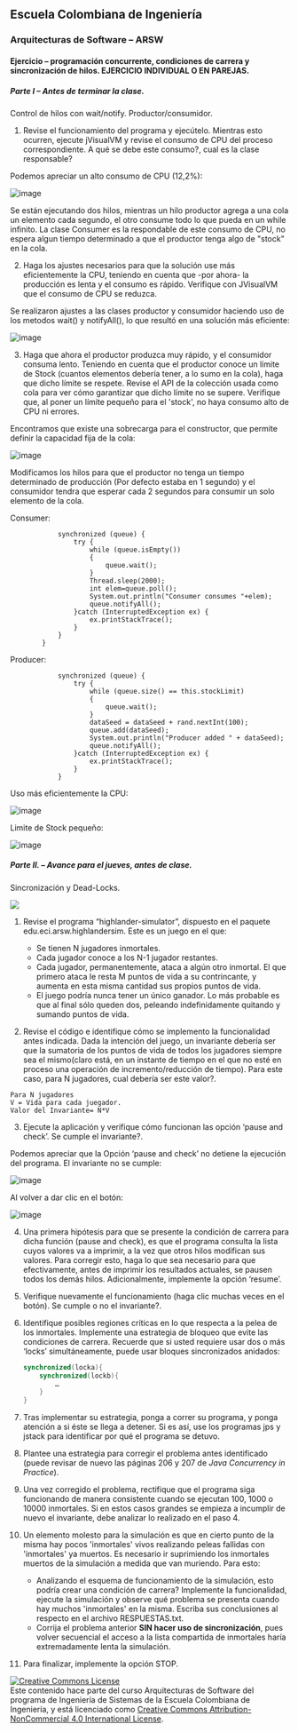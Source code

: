 
## Escuela Colombiana de Ingeniería
### Arquitecturas de Software – ARSW


#### Ejercicio – programación concurrente, condiciones de carrera y sincronización de hilos. EJERCICIO INDIVIDUAL O EN PAREJAS.

##### Parte I – Antes de terminar la clase.

Control de hilos con wait/notify. Productor/consumidor.

1. Revise el funcionamiento del programa y ejecútelo. Mientras esto ocurren, ejecute jVisualVM y revise el consumo de CPU del proceso correspondiente. A qué se debe este consumo?, cual es la clase responsable?

Podemos apreciar un alto consumo de CPU (12,2%):

![image](https://github.com/AndresOnate/ARSW-LAB3/assets/63562181/b3712055-e0ee-458a-b400-fa5e25d57616)

Se están ejecutando dos hilos, mientras un hilo productor agrega a una cola un elemento cada segundo, el otro consume todo lo que pueda en un while infinito. La clase Consumer es la respondable de este consumo de CPU, no espera algun tiempo determinado a que el productor tenga algo de "stock" en la cola.

2. Haga los ajustes necesarios para que la solución use más eficientemente la CPU, teniendo en cuenta que -por ahora- la producción es lenta y el consumo es rápido. Verifique con JVisualVM que el consumo de CPU se reduzca.

Se realizaron ajustes a las clases productor y consumidor haciendo uso de los metodos wait() y notifyAll(), lo que resultó en una solución más eficiente:

![image](https://github.com/AndresOnate/ARSW-LAB3/assets/63562181/5e045ecd-70ad-4a27-9f6c-f9b2a27f1f91)

3. Haga que ahora el productor produzca muy rápido, y el consumidor consuma lento. Teniendo en cuenta que el productor conoce un límite de Stock (cuantos elementos debería tener, a lo sumo en la cola), haga que dicho límite se respete. Revise el API de la colección usada como cola para ver cómo garantizar que dicho límite no se supere. Verifique que, al poner un límite pequeño para el 'stock', no haya consumo alto de CPU ni errores.

Encontramos que existe una sobrecarga para el constructor, que permite definir la capacidad fija de la cola:

![image](https://github.com/AndresOnate/ARSW-LAB3/assets/63562181/b3f5add5-f604-4f10-a777-2a1fe1f0297f)

Modificamos los hilos para que el productor no tenga un tiempo determinado de producción (Por defecto estaba en 1 segundo) y el consumidor tendra que esperar cada 2 segundos para consumir un solo elemento de la cola.

Consumer:
```
            synchronized (queue) {
                try {
                    while (queue.isEmpty())
                    {
                        queue.wait();
                    }
                    Thread.sleep(2000);
                    int elem=queue.poll();
                    System.out.println("Consumer consumes "+elem);
                    queue.notifyAll();
                }catch (InterruptedException ex) {
                    ex.printStackTrace();
                }
            }
        }
```
Producer:
```
            synchronized (queue) {
                try {
                    while (queue.size() == this.stockLimit)
                    {
                        queue.wait();
                    }
                    dataSeed = dataSeed + rand.nextInt(100);
                    queue.add(dataSeed);
                    System.out.println("Producer added " + dataSeed);
                    queue.notifyAll();
                }catch (InterruptedException ex) {
                    ex.printStackTrace();
                }
            }
```
Uso más eficientemente la CPU:

![image](https://github.com/AndresOnate/ARSW-LAB3/assets/63562181/0b9498d6-ebff-4504-8c4d-359ddb73c58a)

Limite de Stock pequeño:

![image](https://github.com/AndresOnate/ARSW-LAB3/assets/63562181/215810f0-f53d-45e1-be71-61721ccacbec)


##### Parte II. – Avance para el jueves, antes de clase.

Sincronización y Dead-Locks.

![](http://files.explosm.net/comics/Matt/Bummed-forever.png)

1. Revise el programa “highlander-simulator”, dispuesto en el paquete edu.eci.arsw.highlandersim. Este es un juego en el que:

	* Se tienen N jugadores inmortales.
	* Cada jugador conoce a los N-1 jugador restantes.
	* Cada jugador, permanentemente, ataca a algún otro inmortal. El que primero ataca le resta M puntos de vida a su contrincante, y aumenta en esta misma cantidad sus propios puntos de vida.
	* El juego podría nunca tener un único ganador. Lo más probable es que al final sólo queden dos, peleando indefinidamente quitando y sumando puntos de vida.

2. Revise el código e identifique cómo se implemento la funcionalidad antes indicada. Dada la intención del juego, un invariante debería ser que la sumatoria de los puntos de vida de todos los jugadores siempre sea el mismo(claro está, en un instante de tiempo en el que no esté en proceso una operación de incremento/reducción de tiempo). Para este caso, para N jugadores, cual debería ser este valor?.
```
Para N jugadores
V = Vida para cada juegador. 
Valor del Invariante= N*V
```
3. Ejecute la aplicación y verifique cómo funcionan las opción ‘pause and check’. Se cumple el invariante?.

Podemos apreciar que la Opción ‘pause and check’ no detiene la ejecución del programa. El invariante no se cumple:

![image](https://github.com/AndresOnate/ARSW-LAB3/assets/63562181/6f873668-8583-43ff-b213-216dc5346043)

Al volver a dar clic en el botón:

![image](https://github.com/AndresOnate/ARSW-LAB3/assets/63562181/1756da1d-c63d-4e49-81b1-731c494be6ba)



4. Una primera hipótesis para que se presente la condición de carrera para dicha función (pause and check), es que el programa consulta la lista cuyos valores va a imprimir, a la vez que otros hilos modifican sus valores. Para corregir esto, haga lo que sea necesario para que efectivamente, antes de imprimir los resultados actuales, se pausen todos los demás hilos. Adicionalmente, implemente la opción ‘resume’.

5. Verifique nuevamente el funcionamiento (haga clic muchas veces en el botón). Se cumple o no el invariante?.

6. Identifique posibles regiones críticas en lo que respecta a la pelea de los inmortales. Implemente una estrategia de bloqueo que evite las condiciones de carrera. Recuerde que si usted requiere usar dos o más ‘locks’ simultáneamente, puede usar bloques sincronizados anidados:

	```java
	synchronized(locka){
		synchronized(lockb){
			…
		}
	}
	```

7. Tras implementar su estrategia, ponga a correr su programa, y ponga atención a si éste se llega a detener. Si es así, use los programas jps y jstack para identificar por qué el programa se detuvo.

8. Plantee una estrategia para corregir el problema antes identificado (puede revisar de nuevo las páginas 206 y 207 de _Java Concurrency in Practice_).

9. Una vez corregido el problema, rectifique que el programa siga funcionando de manera consistente cuando se ejecutan 100, 1000 o 10000 inmortales. Si en estos casos grandes se empieza a incumplir de nuevo el invariante, debe analizar lo realizado en el paso 4.

10. Un elemento molesto para la simulación es que en cierto punto de la misma hay pocos 'inmortales' vivos realizando peleas fallidas con 'inmortales' ya muertos. Es necesario ir suprimiendo los inmortales muertos de la simulación a medida que van muriendo. Para esto:
	* Analizando el esquema de funcionamiento de la simulación, esto podría crear una condición de carrera? Implemente la funcionalidad, ejecute la simulación y observe qué problema se presenta cuando hay muchos 'inmortales' en la misma. Escriba sus conclusiones al respecto en el archivo RESPUESTAS.txt.
	* Corrija el problema anterior __SIN hacer uso de sincronización__, pues volver secuencial el acceso a la lista compartida de inmortales haría extremadamente lenta la simulación.

11. Para finalizar, implemente la opción STOP.

<!--
### Criterios de evaluación

1. Parte I.
	* Funcional: La simulación de producción/consumidor se ejecuta eficientemente (sin esperas activas).

2. Parte II. (Retomando el laboratorio 1)
	* Se modificó el ejercicio anterior para que los hilos llevaran conjuntamente (compartido) el número de ocurrencias encontradas, y se finalizaran y retornaran el valor en cuanto dicho número de ocurrencias fuera el esperado.
	* Se garantiza que no se den condiciones de carrera modificando el acceso concurrente al valor compartido (número de ocurrencias).


2. Parte III.
	* Diseño:
		- Coordinación de hilos:
			* Para pausar la pelea, se debe lograr que el hilo principal induzca a los otros a que se suspendan a sí mismos. Se debe también tener en cuenta que sólo se debe mostrar la sumatoria de los puntos de vida cuando se asegure que todos los hilos han sido suspendidos.
			* Si para lo anterior se recorre a todo el conjunto de hilos para ver su estado, se evalúa como R, por ser muy ineficiente.
			* Si para lo anterior los hilos manipulan un contador concurrentemente, pero lo hacen sin tener en cuenta que el incremento de un contador no es una operación atómica -es decir, que puede causar una condición de carrera- , se evalúa como R. En este caso se debería sincronizar el acceso, o usar tipos atómicos como AtomicInteger).

		- Consistencia ante la concurrencia
			* Para garantizar la consistencia en la pelea entre dos inmortales, se debe sincronizar el acceso a cualquier otra pelea que involucre a uno, al otro, o a los dos simultáneamente:
			* En los bloques anidados de sincronización requeridos para lo anterior, se debe garantizar que si los mismos locks son usados en dos peleas simultánemante, éstos será usados en el mismo orden para evitar deadlocks.
			* En caso de sincronizar el acceso a la pelea con un LOCK común, se evaluará como M, pues esto hace secuencial todas las peleas.
			* La lista de inmortales debe reducirse en la medida que éstos mueran, pero esta operación debe realizarse SIN sincronización, sino haciendo uso de una colección concurrente (no bloqueante).

	

	* Funcionalidad:
		* Se cumple con el invariante al usar la aplicación con 10, 100 o 1000 hilos.
		* La aplicación puede reanudar y finalizar(stop) su ejecución.
		
		-->

<a rel="license" href="http://creativecommons.org/licenses/by-nc/4.0/"><img alt="Creative Commons License" style="border-width:0" src="https://i.creativecommons.org/l/by-nc/4.0/88x31.png" /></a><br />Este contenido hace parte del curso Arquitecturas de Software del programa de Ingeniería de Sistemas de la Escuela Colombiana de Ingeniería, y está licenciado como <a rel="license" href="http://creativecommons.org/licenses/by-nc/4.0/">Creative Commons Attribution-NonCommercial 4.0 International License</a>.
